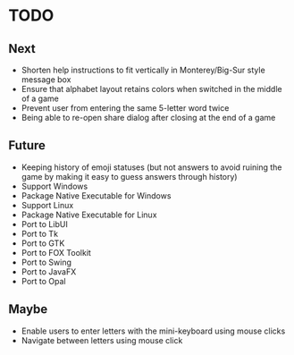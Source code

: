 # TODO

## Next

- Shorten help instructions to fit vertically in Monterey/Big-Sur style message box
- Ensure that alphabet layout retains colors when switched in the middle of a game
- Prevent user from entering the same 5-letter word twice
- Being able to re-open share dialog after closing at the end of a game

## Future

- Keeping history of emoji statuses (but not answers to avoid ruining the game by making it easy to guess answers through history)
- Support Windows
- Package Native Executable for Windows
- Support Linux
- Package Native Executable for Linux
- Port to LibUI
- Port to Tk
- Port to GTK
- Port to FOX Toolkit
- Port to Swing
- Port to JavaFX
- Port to Opal

## Maybe

- Enable users to enter letters with the mini-keyboard using mouse clicks
- Navigate between letters using mouse click
